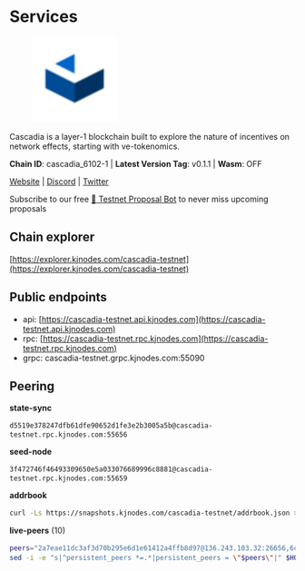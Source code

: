 # Services

<figure><img src="https://raw.githubusercontent.com/kj89/cosmos-images/main/logos/cascadia.png" width="150" alt=""><figcaption></figcaption></figure>

Cascadia is a layer-1 blockchain built to explore the  nature of incentives on network effects, starting  with ve-tokenomics.

**Chain ID**: cascadia_6102-1 | **Latest Version Tag**: v0.1.1 | **Wasm**: OFF

[Website](https://www.cascadia.foundation) | [Discord](https://discord.gg/cascadia) | [Twitter](https://twitter.com/CascadiaSystems)



Subscribe to our free [🤖 Testnet Proposal Bot](https://t.me/kjnodes_testnet_proposal_bot) to never miss upcoming proposals


## Chain explorer
[https://explorer.kjnodes.com/cascadia-testnet](https://explorer.kjnodes.com/cascadia-testnet)

## Public endpoints

* api: [https://cascadia-testnet.api.kjnodes.com](https://cascadia-testnet.api.kjnodes.com)
* rpc: [https://cascadia-testnet.rpc.kjnodes.com](https://cascadia-testnet.rpc.kjnodes.com)
* grpc: cascadia-testnet.grpc.kjnodes.com:55090

## Peering

**state-sync**

```text
d5519e378247dfb61dfe90652d1fe3e2b3005a5b@cascadia-testnet.rpc.kjnodes.com:55656
```

**seed-node**

```text
3f472746f46493309650e5a033076689996c8881@cascadia-testnet.rpc.kjnodes.com:55659
```

**addrbook**
```bash
curl -Ls https://snapshots.kjnodes.com/cascadia-testnet/addrbook.json > $HOME/.cascadiad/config/addrbook.json
```

**live-peers** (10)
```bash
peers="2a7eae11dc3af3d70b295e6d1e61412a4ffb8d97@136.243.103.32:26656,6caf73a184fdec6f2b5ec43fe1218e4bd6c2bee9@178.63.52.213:36656,45d9fba9830260e6ee302ab3b3802f354aa3e5d8@65.109.69.240:36656,138c612b4297a5c089e4a8653b670c4dcb2ab79f@5.161.86.210:11656,36ca8d32631eeb973322aec9b8a9b810d5344cd4@91.201.113.194:56656,d5519e378247dfb61dfe90652d1fe3e2b3005a5b@65.109.68.190:55656,ad417c4efa59e21b43e8e256c73b9939f1c22a0e@23.88.42.28:31656,b71287a85b70df75e1405c6831634738e6b957ab@65.108.72.253:15656,3314288924c02fd0c983ef99cf2d1d607b620b80@46.4.90.188:26656,893b6d4be8b527b0eb1ab4c1b2f0128945f5b241@185.213.27.91:36656"
sed -i -e "s|^persistent_peers *=.*|persistent_peers = \"$peers\"|" $HOME/.cascadiad/config/config.toml
```
